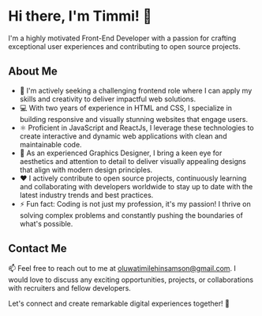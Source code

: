 # Hi there, I'm Timmi! 👋

I'm a highly motivated Front-End Developer with a passion for crafting exceptional user experiences and contributing to open source projects.

## About Me

- 💼 I'm actively seeking a challenging frontend role where I can apply my skills and creativity to deliver impactful web solutions.
- 💻 With two years of experience in HTML and CSS, I specialize in building responsive and visually stunning websites that engage users.
- ⚛️ Proficient in JavaScript and ReactJs, I leverage these technologies to create interactive and dynamic web applications with clean and maintainable code.
- 🎨 As an experienced Graphics Designer, I bring a keen eye for aesthetics and attention to detail to deliver visually appealing designs that align with modern design principles.
- ❤️ I actively contribute to open source projects, continuously learning and collaborating with developers worldwide to stay up to date with the latest industry trends and best practices.
- ⚡ Fun fact: Coding is not just my profession, it's my passion! I thrive on solving complex problems and constantly pushing the boundaries of what's possible.

## Contact Me

📫 Feel free to reach out to me at oluwatimilehinsamson@gmail.com. I would love to discuss any exciting opportunities, projects, or collaborations with recruiters and fellow developers.

Let's connect and create remarkable digital experiences together! 🚀
